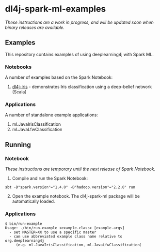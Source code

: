 # dl4j-spark-ml-examples

*These instructions are a work in progress, and will be updated soon when binary releases are available.*

## Examples
This repository contains examples of using deeplearning4j with Spark ML.

### Notebooks
A number of examples based on the Spark Notebook:

1. [dl4j-iris](notebooks/dl4j-iris.ipynb) - demonstrates Iris classification using a deep-belief network (Scala)

### Applications
A number of standalone example applications:

1. ml.JavaIrisClassification
2. ml.JavaLfwClassification

## Running
### Notebook

*These instructions are temporary until the next release of Spark Notebook.*

1. Compile and run the Spark Notebook:

```
sbt -D"spark.version"="1.4.0" -D"hadoop.version"="2.2.0" run
```

2. Open the example notebook.   The dl4j-spark-ml package will be automatically loaded.

### Applications
```
$ bin/run-example
Usage: ./bin/run-example <example-class> [example-args]
  - set MASTER=XX to use a specific master
  - can use abbreviated example class name relative to org.deeplearning4j
     (e.g. ml.JavaIrisClassification, ml.JavaLfwClassification)
```
